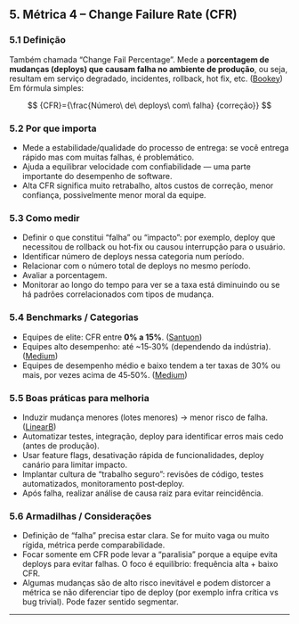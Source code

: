 
## 5. Métrica 4 – Change Failure Rate (CFR)

### 5.1 Definição

Também chamada “Change Fail Percentage”. Mede a **porcentagem de mudanças (deploys) que causam falha no ambiente de produção**, ou seja, resultam em serviço degradado, incidentes, rollback, hot fix, etc. ([Bookey][1])
Em fórmula simples:



```math

{CFR}={\frac{Número\ de\ deploys\ com\ falha} {correção}}

```

### 5.2 Por que importa

* Mede a estabilidade/qualidade do processo de entrega: se você entrega rápido mas com muitas falhas, é problemático.
* Ajuda a equilibrar velocidade com confiabilidade — uma parte importante do desempenho de software.
* Alta CFR significa muito retrabalho, altos custos de correção, menor confiança, possivelmente menor moral da equipe.

### 5.3 Como medir

* Definir o que constitui “falha” ou “impacto”: por exemplo, deploy que necessitou de rollback ou hot‐fix ou causou interrupção para o usuário.
* Identificar número de deploys nessa categoria num período.
* Relacionar com o número total de deploys no mesmo período.
* Avaliar a porcentagem.
* Monitorar ao longo do tempo para ver se a taxa está diminuindo ou se há padrões correlacionados com tipos de mudança.

### 5.4 Benchmarks / Categorias

* Equipes de elite: CFR entre **0% a 15%**. ([Santuon][3])
* Equipes alto desempenho: até ~15‑30% (dependendo da indústria). ([Medium][7])
* Equipes de desempenho médio e baixo tendem a ter taxas de 30% ou mais, por vezes acima de 45‑50%. ([Medium][6])

### 5.5 Boas práticas para melhoria

* Induzir mudança menores (lotes menores) → menor risco de falha. ([LinearB][8])
* Automatizar testes, integração, deploy para identificar erros mais cedo (antes de produção).
* Usar feature flags, desativação rápida de funcionalidades, deploy canário para limitar impacto.
* Implantar cultura de “trabalho seguro”: revisões de código, testes automatizados, monitoramento post‑deploy.
* Após falha, realizar análise de causa raiz para evitar reincidência.

### 5.6 Armadilhas / Considerações

* Definição de “falha” precisa estar clara. Se for muito vaga ou muito rígida, métrica perde comparabilidade.
* Focar somente em CFR pode levar a “paralisia” porque a equipe evita deploys para evitar falhas. O foco é equilíbrio: frequência alta + baixo CFR.
* Algumas mudanças são de alto risco inevitável e podem distorcer a métrica se não diferenciar tipo de deploy (por exemplo infra crítica vs bug trivial). Pode fazer sentido segmentar.

---


[1]: https://www.bookey.app/book/accelerate?utm_source=chatgpt.com "Accelerate Chapter Summary | Nicole Forsgren"
[2]: https://waydev.co/accelerate-metrics/?utm_source=chatgpt.com "The \"Accelerate Four\": Metrics to measure DevOps performance"
[3]: https://www.santuon.com/accelerate-the-science-of-lean-software-and-devops-thoughts-and-review/?utm_source=chatgpt.com "Accelerate: The Science of Lean Software and DevOps - Thoughts and Review"
[4]: https://www.codurance.com/publications/2020/03/12/achieving-stability-and-speed-in-software-delivery?utm_source=chatgpt.com "Achieving Stability and Speed in Software Delivery | Codurance"
[5]: https://enji.ai/glossary/accelerate-metrics/?utm_source=chatgpt.com "What Are Accelerate Metrics? | Performance Metrics Glossary"
[6]: https://medium.com/%40muralidharnayakg/dora-metrics-assessing-devops-performance-b07a2411aaaf?utm_source=chatgpt.com "DORA Metrics: Assessing DevOps Performance | by Muralidhar Nayak | Paymatrix | Medium"
[7]: https://medium.com/%40dmyoko/the-four-key-metrics-from-accelerate-a53f75c105b6?utm_source=chatgpt.com "The Four Key Metrics from Accelerate | by Daniel Yokoyama | Medium"
[8]: https://linearb.io/blog/accelerate-metrics?utm_source=chatgpt.com "What Are The Four Accelerate Metrics And Why Do They Matter? | LinearB Blog"
[9]: https://dev.to/jonlauridsen/the-software-delivery-performance-model-dora-metrics-2nf4?utm_source=chatgpt.com "Accelerate's \"Software Delivery Performance\" model & DORA metrics - DEV Community"
[10]: https://en.wikipedia.org/wiki/DevOps_Research_and_Assessment?utm_source=chatgpt.com "DevOps Research and Assessment"
